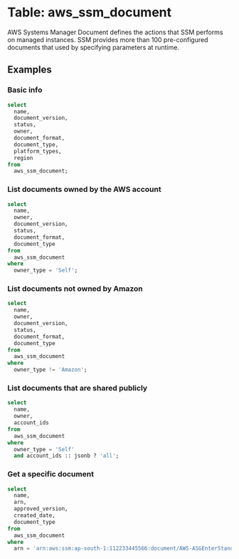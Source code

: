 # Table: aws_ssm_document

AWS Systems Manager Document defines the actions that SSM performs on managed
instances. SSM provides more than 100 pre-configured documents that used by
specifying parameters at runtime.

## Examples

### Basic info

```sql
select
  name,
  document_version,
  status,
  owner,
  document_format,
  document_type,
  platform_types,
  region
from
  aws_ssm_document;
```

### List documents owned by the AWS account

```sql
select
  name,
  owner,
  document_version,
  status,
  document_format,
  document_type
from
  aws_ssm_document
where
  owner_type = 'Self';
```

### List documents not owned by Amazon

```sql
select
  name,
  owner,
  document_version,
  status,
  document_format,
  document_type
from
  aws_ssm_document
where
  owner_type != 'Amazon';
```

### List documents that are shared publicly

```sql
select
  name,
  owner,
  account_ids
from
  aws_ssm_document
where
  owner_type = 'Self'
  and account_ids :: jsonb ? 'all';
```

### Get a specific document

```sql
select
  name,
  arn,
  approved_version,
  created_date,
  document_type
from
  aws_ssm_document
where
  arn = 'arn:aws:ssm:ap-south-1:112233445566:document/AWS-ASGEnterStandby';
```
